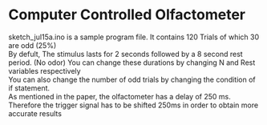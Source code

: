 # Computer Controlled Olfactometer

sketch_jul15a.ino is a sample program file. It contains 120 Trials of which 30 are odd (25%)\
By defult, The stimulus lasts for 2 seconds followed by a 8 second rest period. (No odor) You can change these durations by changing N and Rest variables respectively\
You can also change the number of odd trials by changing the condition of if statement.\
As mentioned in the paper, the olfactometer has a delay of 250 ms. Therefore the trigger signal has to be shifted 250ms in order to obtain more accurate results

